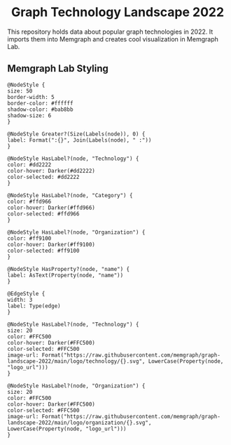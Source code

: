 <h1 align="center">
 Graph Technology Landscape 2022
</h1>

This repository holds data about popular graph technologies in 2022. It imports them into Memgraph and creates cool visualization in Memgraph Lab.

## Memgraph Lab Styling

```
@NodeStyle {
size: 50
border-width: 5
border-color: #ffffff
shadow-color: #bab8bb
shadow-size: 6
}

@NodeStyle Greater?(Size(Labels(node)), 0) {
label: Format(":{}", Join(Labels(node), " :"))
}

@NodeStyle HasLabel?(node, "Technology") {
color: #dd2222
color-hover: Darker(#dd2222)
color-selected: #dd2222
}

@NodeStyle HasLabel?(node, "Category") {
color: #ffd966
color-hover: Darker(#ffd966)
color-selected: #ffd966
}

@NodeStyle HasLabel?(node, "Organization") {
color: #ff9100
color-hover: Darker(#ff9100)
color-selected: #ff9100
}

@NodeStyle HasProperty?(node, "name") {
label: AsText(Property(node, "name"))
}

@EdgeStyle {
width: 3
label: Type(edge)
}

@NodeStyle HasLabel?(node, "Technology") {
size: 20
color: #FFC500
color-hover: Darker(#FFC500)
color-selected: #FFC500
image-url: Format("https://raw.githubusercontent.com/memgraph/graph-landscape-2022/main/logo/technology/{}.svg", LowerCase(Property(node, "logo_url")))
}

@NodeStyle HasLabel?(node, "Organization") {
size: 20
color: #FFC500
color-hover: Darker(#FFC500)
color-selected: #FFC500
image-url: Format("https://raw.githubusercontent.com/memgraph/graph-landscape-2022/main/logo/organization/{}.svg", LowerCase(Property(node, "logo_url")))
}
```

